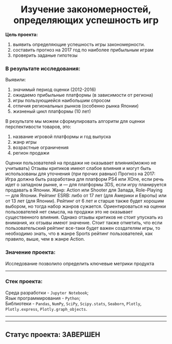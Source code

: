 <h1 align="center"> Изучение закономерностей, определяющих успешность игр </h1>

**Цель проекта:**
 1. выявить определяющие успешность игры закономерности.
 2. составить прогноз на 2017 год по наиболее прибыльным играм
 3. проверить заданые гипотезы

### В результате исследования:

Выявили:

1. значимый период оценки (2012-2016)
2. ожидаемо прибыльные платформы (в зависимости от региона)
3. игры пользующиейся наибольшим спросом
4. отличия региональных рынков (особенно рынка Японии)
5. жизненый цикл платформы (10 лет)

В результате мы можем сформулировать алгоритм для оценки перспективости товаров, это:
  1. название игровой платформы и год выпуска
  2. жанр игры
  3. возрастные ограничения
  4. регион продажи

Оценки пользователей на продажи не оказывает влияния(можно не учитывать)
Отзывы критиков имеют слабое влияния и могут быть использованы для уточнения (при прочих равных)
Прогноз на 2017:
Игра должна быть разработана для платформ PS4 или XOne, если речь идет о западном рынке, и — для платформы 3DS, если игру планируется продавать в Японии. Жанр: Action или Shooter для Запада, Role-Playing — для Японии. Рейтинг ESRB: либо от 17 лет (для Америки и Европы) или от 13 лет (для Японии). Рейтинг от 6 лет и старше также будет хорошим выбором, но тогда набор жанров сужается. Ориентироваться на оценки пользователей нет смысла, на продажи это не оказывает существенного влияния. Однако отзывы критиков не стоит упускать из внимания, их отзывы имеют значение. Стоит также отметить, что если пользовательский рейтинг все-таки будет важен создателям игры, то необходимо знать, что в жанре Sports рейтинг пользователей, как правило, выше, чем в жанре Action.

### Значение проекта: 
Исследование позволило определить ключевые метрики продукта
***
<h3>Стек проекта:</h3>

Среда разработки - `Jupyter Notebook`; <br>
Язык программирования - `Python`; <br>
Библиотеки - `Pandas`, `NumPy`, `SciPy`, `Scipy.stats`, `Seaborn`, `Plotly`, `Plotly.express`, `Plotly.graph_objects`. <br>

***
***
## Статус проекта:  **ЗАВЕРШЕН** 

